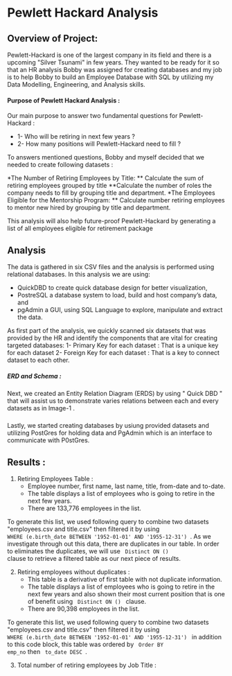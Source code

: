 # Pewlett Hackard Analysis

## Overview of Project:

Pewlett-Hackard is one of the largest company in its field and there is a upcoming "Silver Tsunami" in few years. They wanted to be ready for it so that an HR analysis Bobby was assigned for creating databases and my job is to help Bobby to build an Employee Database with SQL by utilizing my Data Modelling, Engineering, and Analysis skills. 


#### Purpose of Pewlett Hackard Analysis :

Our main purpose to answer two fundamental questions for Pewlett-Hackard  :
* 1- Who will be retiring in next few years ?
* 2- How many positions will Pewlett-Hackard need to fill ?

To answers mentioned questions, Bobby and myself decided that we needed to create following datasets : 

*The Number of Retiring Employees by Title:
    ** Calculate the sum of retiring employees grouped by title
    **Calculate the number of roles the company needs to fill by grouping title and department.
*The Employees Eligible for the Mentorship Program:
    ** Calculate number retiring employees to mentor new hired by grouping by title and department.
    
This analysis will also help future-proof Pewlett-Hackard by generating a list of all employees eligible for retirement package 


## Analysis

The data is gathered in six CSV files and the analysis is performed using relational databases. In this analysis we are using:

* QuickDBD to create quick database design for better visualization,
* PostreSQL a database system to load, build and host company’s data, and
* pgAdmin a GUI, using SQL Language to explore, manipulate and extract the data.

As first part of the analysis, we quickly scanned six datasets that was provided by the HR and identify the components that are vital for creating targeted databases:
1- Primary Key for each dataset : That is a unique key for each dataset 
2- Foreign Key for each dataset : That is a key to connect dataset to each other. 

##### ERD and Schema :

Next, we created an Entity Relation Diagram (ERDS) by using " Quick DBD " that will assist us to demonstrate varies relations between each and every datasets as in Image-1 .


#####

Lastly, we started creating databases by usiung provided datasets and utilizing PostGres for holding data and PgAdmin which is an interface  to communicate with P0stGres. 


## Results :

1. Retiring Employees Table :
    * Employee number, first name, last name, title, from-date and to-date.
    * The table displays a list of employees who is going to retire in the next few years.
    * There are 133,776 employees in the list. 

To generate this list, we used following query to combine two datasets "employees.csv and title.csv" then filtered it by using <code> WHERE (e.birth_date BETWEEN '1952-01-01' AND '1955-12-31') </code>. As we investigate through out this data, there are duplicates in our table. In order to eliminates the duplicates, we will use <code> Distinct ON () </code> clause to retrieve a filtered table as our next piece of results. 

2. Retiring employees without duplicates :
    * This table is a derivative of first table with not duplicate information. 
    * The table displays a list of employees who is going to retire in the next few years and also shown their most current position that is one of benefit using <code> Distinct ON () </code> clause. 
    * There are 90,398 employees in the list.

To generate this list, we used following query to combine two datasets "employees.csv and title.csv" then filtered it by using <code> WHERE (e.birth_date BETWEEN '1952-01-01' AND '1955-12-31') </code> in addition to this code block, this table was ordered by <code> Order BY emp_no</code> then <code> to_date DESC </code>.
 
3. Total  number of retiring employees by Job Title : 

    
    
